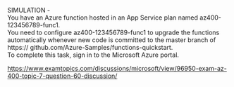 SIMULATION -<br/>You have an Azure function hosted in an App Service plan named az400-123456789-func1.<br/>You need to configure az400-123456789-func1 to upgrade the functions automatically whenever new code is committed to the master branch of https:// github.com/Azure-Samples/functions-quickstart.<br/>To complete this task, sign in to the Microsoft Azure portal.<br/><p><a href="https://www.examtopics.com/discussions/microsoft/view/96950-exam-az-400-topic-7-question-60-discussion/">https://www.examtopics.com/discussions/microsoft/view/96950-exam-az-400-topic-7-question-60-discussion/</a></p><script src="https://giscus.app/client.js"                    data-repo="azsamples/az204"                    data-repo-id="R_kgDOMRXzDQ"                    data-category="General"                    data-category-id="DIC_kwDOMRXzDc4Cgi27"                    data-mapping="pathname"                    data-strict="0"                    data-reactions-enabled="0"                    data-emit-metadata="0"                    data-input-position="bottom"                    data-theme="preferred_color_scheme"                    data-lang="en"                    crossorigin="anonymous"                    async>                    </script>